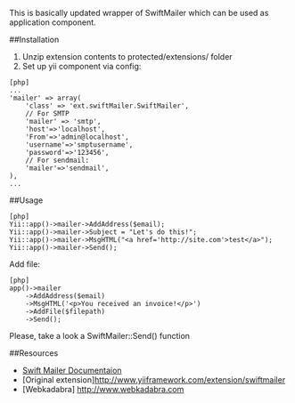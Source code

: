 This is basically updated wrapper of SwiftMailer which can be used as application component.

##Installation

1. Unzip extension contents to protected/extensions/ folder
2. Set up yii component via config:
~~~
[php]
...
'mailer' => array(
	'class' => 'ext.swiftMailer.SwiftMailer',
	// For SMTP
	'mailer' => 'smtp',
	'host'=>'localhost',
	'From'=>'admin@localhost',
	'username'=>'smptusername',
	'password'=>'123456',
	// For sendmail:
	'mailer'=>'sendmail',
),
...
~~~

##Usage

~~~
[php]
Yii::app()->mailer->AddAddress($email);
Yii::app()->mailer->Subject = "Let's do this!";
Yii::app()->mailer->MsgHTML("<a href='http://site.com'>test</a>");
Yii::app()->mailer->Send();
~~~

Add file:
~~~
[php]
app()->mailer
    ->AddAddress($email)
    ->MsgHTML('<p>You received an invoice!</p>')
    ->AddFile($filepath)
    ->Send();
~~~

Please, take a look a SwiftMailer::Send() function

##Resources

 * [Swift Mailer Documentaion](http://swiftmailer.org/)
 * [Original extension]http://www.yiiframework.com/extension/swiftmailer
 * [Webkadabra] http://www.webkadabra.com

